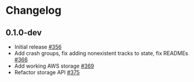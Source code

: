 # Changelog

## 0.1.0-dev
* Initial release [#356](https://github.com/jellyfish-dev/membrane_rtc_engine/pull/356)
* Add crash groups, fix adding nonexistent tracks to state, fix READMEs [#366](https://github.com/jellyfish-dev/membrane_rtc_engine/pull/366)
* Add working AWS storage [#369](https://github.com/jellyfish-dev/membrane_rtc_engine/pull/369)
* Refactor storage API [#375](https://github.com/jellyfish-dev/membrane_rtc_engine/pull/375)